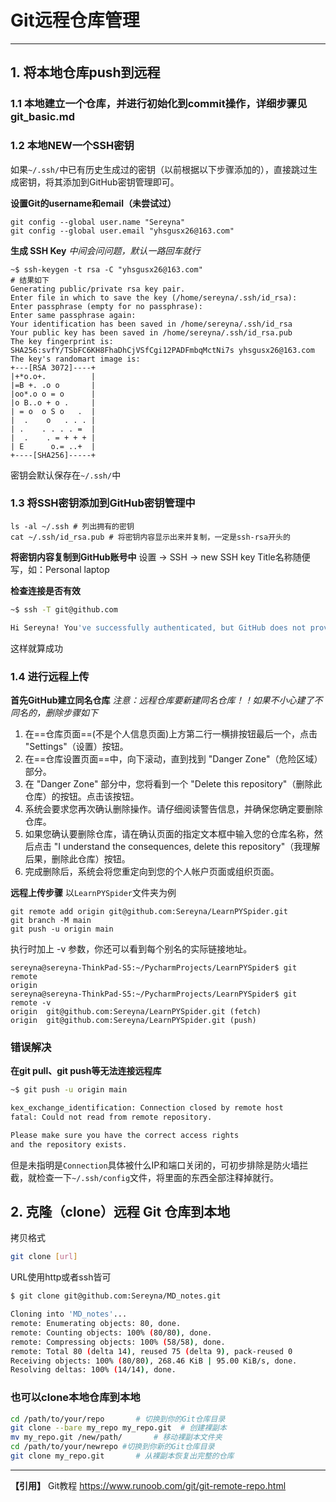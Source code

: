 # Git远程仓库管理
---
## 1. 将本地仓库push到远程
### 1.1 本地建立一个仓库，并进行初始化到commit操作，详细步骤见git_basic.md

### 1.2 本地NEW一个SSH密钥
如果`~/.ssh/`中已有历史生成过的密钥（以前根据以下步骤添加的），直接跳过生成密钥，将其添加到GitHub密钥管理即可。

**设置Git的username和email（未尝试过）**
```shell
git config --global user.name "Sereyna"
git config --global user.email "yhsgusx26@163.com"
```
**生成 SSH Key**
_中间会问问题，默认一路回车就行_
```shell
~$ ssh-keygen -t rsa -C "yhsgusx26@163.com"
# 结果如下
Generating public/private rsa key pair.
Enter file in which to save the key (/home/sereyna/.ssh/id_rsa): 
Enter passphrase (empty for no passphrase): 
Enter same passphrase again: 
Your identification has been saved in /home/sereyna/.ssh/id_rsa
Your public key has been saved in /home/sereyna/.ssh/id_rsa.pub
The key fingerprint is:
SHA256:svfY/TSbFC6KH8FhaDhCjVSfCgi12PADFmbqMctNi7s yhsgusx26@163.com
The key's randomart image is:
+---[RSA 3072]----+
|+*o.o+.          |
|=B +. .o o       |
|oo*.o o = o      |
|o B..o + o .     |
| = o  o S o   .  |
|  .    o   . . . |
| .    . . . . =  |
|  .    . = + + + |
| E      o.= ..+  |
+----[SHA256]-----+
```
密钥会默认保存在`~/.ssh/`中


### 1.3 将SSH密钥添加到GitHub密钥管理中
```shell
ls -al ~/.ssh # 列出拥有的密钥
cat ~/.ssh/id_rsa.pub # 将密钥内容显示出来并复制，一定是ssh-rsa开头的
```
**将密钥内容复制到GitHub账号中**
设置 -> SSH -> new SSH key
Title名称随便写，如：Personal laptop

**检查连接是否有效**
```bash
~$ ssh -T git@github.com

Hi Sereyna! You've successfully authenticated, but GitHub does not provide shell access.
```
这样就算成功

### 1.4 进行远程上传
**首先GitHub建立同名仓库**
*注意：远程仓库要新建同名仓库！！如果不小心建了不同名的，删除步骤如下*
1. 在==仓库页面==(不是个人信息页面)上方第二行一横排按钮最后一个，点击 "Settings"（设置）按钮。
2. 在==仓库设置页面==中，向下滚动，直到找到 "Danger Zone"（危险区域）部分。
3. 在 "Danger Zone" 部分中，您将看到一个 "Delete this repository"（删除此仓库）的按钮。点击该按钮。
4. 系统会要求您再次确认删除操作。请仔细阅读警告信息，并确保您确定要删除仓库。
5. 如果您确认要删除仓库，请在确认页面的指定文本框中输入您的仓库名称，然后点击 "I understand the consequences, delete this repository"（我理解后果，删除此仓库）按钮。
6. 完成删除后，系统会将您重定向到您的个人帐户页面或组织页面。

**远程上传步骤**
以`LearnPYSpider`文件夹为例
```shell
git remote add origin git@github.com:Sereyna/LearnPYSpider.git
git branch -M main
git push -u origin main
```
执行时加上 -v 参数，你还可以看到每个别名的实际链接地址。
```shell
sereyna@sereyna-ThinkPad-S5:~/PycharmProjects/LearnPYSpider$ git remote 
origin
sereyna@sereyna-ThinkPad-S5:~/PycharmProjects/LearnPYSpider$ git remote -v
origin	git@github.com:Sereyna/LearnPYSpider.git (fetch)
origin	git@github.com:Sereyna/LearnPYSpider.git (push)
```
### 错误解决
**在git pull、git push等无法连接远程库**
```bash
~$ git push -u origin main

kex_exchange_identification: Connection closed by remote host
fatal: Could not read from remote repository.

Please make sure you have the correct access rights
and the repository exists.
```
但是未指明是`Connection`具体被什么IP和端口关闭的，可初步排除是防火墙拦截，就检查一下`~/.ssh/config`文件，将里面的东西全部注释掉就行。

## 2. 克隆（clone）远程 Git 仓库到本地
拷贝格式
```bash
git clone [url]
```
URL使用http或者ssh皆可
```bash
$ git clone git@github.com:Sereyna/MD_notes.git

Cloning into 'MD_notes'...
remote: Enumerating objects: 80, done.
remote: Counting objects: 100% (80/80), done.
remote: Compressing objects: 100% (58/58), done.
remote: Total 80 (delta 14), reused 75 (delta 9), pack-reused 0
Receiving objects: 100% (80/80), 268.46 KiB | 95.00 KiB/s, done.
Resolving deltas: 100% (14/14), done.
```

### 也可以clone本地仓库到本地

```bash
cd /path/to/your/repo       # 切换到你的Git仓库目录
git clone --bare my_repo my_repo.git  # 创建裸副本
mv my_repo.git /new/path/       # 移动裸副本文件夹
cd /path/to/your/newrepo #切换到你新的Git仓库目录
git clone my_repo.git       # 从裸副本恢复出完整的仓库
```
---
**【引用】**
Git教程 
https://www.runoob.com/git/git-remote-repo.html